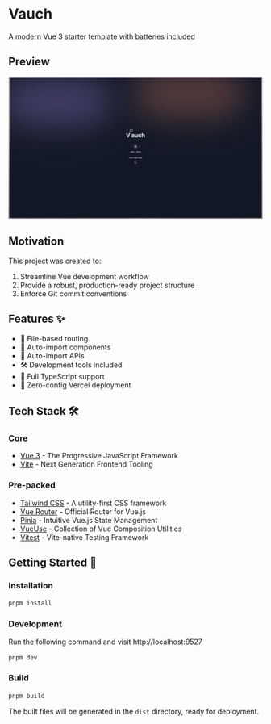 # Vauch

A modern Vue 3 starter template with batteries included

## Preview

![preview-vauch](./vauch.png)

## Motivation

This project was created to:

1. Streamline Vue development workflow
2. Provide a robust, production-ready project structure
3. Enforce Git commit conventions

## Features ✨

- 📁 File-based routing
- 🔄 Auto-import components
- 📡 Auto-import APIs
- 🛠️ Development tools included
- 📝 Full TypeScript support
- 🚀 Zero-config Vercel deployment

## Tech Stack 🛠

### Core

- [Vue 3](https://v3.vuejs.org/) - The Progressive JavaScript Framework
- [Vite](https://vitejs.dev/) - Next Generation Frontend Tooling

### Pre-packed

- [Tailwind CSS](https://tailwindcss.com/) - A utility-first CSS framework
- [Vue Router](https://router.vuejs.org/) - Official Router for Vue.js
- [Pinia](https://pinia.vuejs.org/) - Intuitive Vue.js State Management
- [VueUse](https://vueuse.org/) - Collection of Vue Composition Utilities
- [Vitest](https://vitest.dev/) - Vite-native Testing Framework

## Getting Started 🚀

### Installation

```bash
pnpm install
```

### Development

Run the following command and visit http://localhost:9527

```bash
pnpm dev
```

### Build

```bash
pnpm build
```

The built files will be generated in the `dist` directory, ready for deployment.
